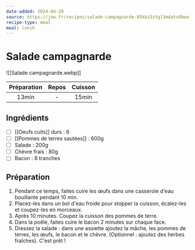 ```yaml
---
date-added: 2024-04-29
source: https://jow.fr/recipes/salade-campagnarde-85kbi5ztgl3m4ats0bew
recipe-type: meal
meal: lunch
---
```


# Salade campagnarde

![[Salade campagnarde.webp]]

| Préparation | Repos | Cuisson |
|:-----------:|:-----:|:-------:|
|    13min    |   -   |  15min  |

## Ingrédients

- [ ] [[Oeufs cuits]] durs : 6
- [ ] [[Pommes de terres sautées]] : 600g
- [ ] Salade : 200g
- [ ] Chèvre frais : 80g
- [ ] Bacon : 8 tranches

## Préparation

1. Pendant ce temps, faites cuire les œufs dans une casserole d'eau bouillante pendant 10 min.
2. Placez-les dans un bol d'eau froide pour stopper la cuisson, écalez-les et coupez-les en morceaux.
3. Après 10 minutes. Coupez la cuisson des pommes de terre.
4. Dans la poêle, faites cuire le bacon 2 minutes sur chaque face.
5. Dressez la salade : dans une assiette ajoutez la mâche, les pommes de terres, les œufs, le bacon et le chèvre. (Optionnel : ajoutez des herbes fraîches). C'est prêt !
